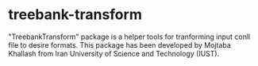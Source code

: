 treebank-transform
==================

"TreebankTransform" package is a helper tools for tranforming input conll file to desire formats. This package has been developed by Mojtaba Khallash from Iran University of Science and Technology (IUST).
